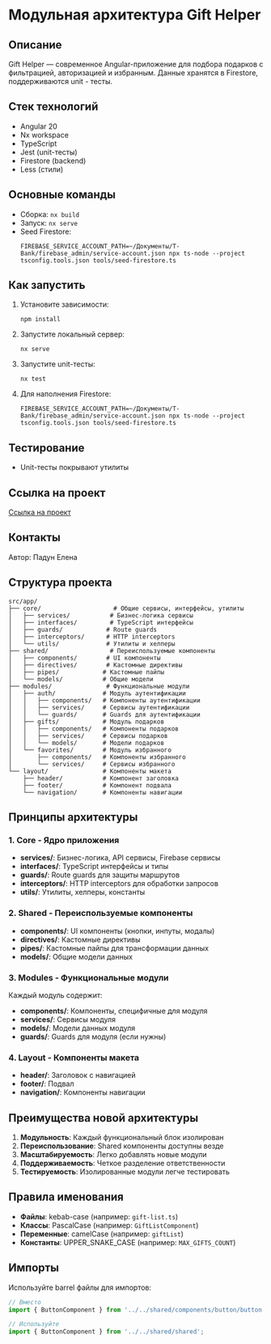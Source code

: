 # Модульная архитектура Gift Helper

## Описание

Gift Helper — современное Angular-приложение для подбора подарков с фильтрацией, авторизацией и избранным. Данные хранятся в Firestore, поддерживаются unit - тесты.

## Стек технологий

- Angular 20
- Nx workspace
- TypeScript
- Jest (unit-тесты)
- Firestore (backend)
- Less (стили)

## Основные команды

- Сборка: `nx build`
- Запуск: `nx serve`
- Seed Firestore:
  ```
  FIREBASE_SERVICE_ACCOUNT_PATH=~/Документы/T-Bank/firebase_admin/service-account.json npx ts-node --project tsconfig.tools.json tools/seed-firestore.ts
  ```

## Как запустить

1. Установите зависимости:
    ```
    npm install
    ```
2. Запустите локальный сервер:
    ```
    nx serve
    ```
3. Запустите unit-тесты:
    ```
    nx test
    ```
4. Для наполнения Firestore:
    ```
    FIREBASE_SERVICE_ACCOUNT_PATH=~/Документы/T-Bank/firebase_admin/service-account.json npx ts-node --project tsconfig.tools.json tools/seed-firestore.ts
    ```

## Тестирование

- Unit-тесты покрывают утилиты

## Ссылка на проект

[Ссылка на проект](https://gifty-plum.vercel.app/)

## Контакты

Автор: Падун Елена

## Структура проекта

```
src/app/
├── core/                    # Общие сервисы, интерфейсы, утилиты
│   ├── services/           # Бизнес-логика сервисы
│   ├── interfaces/         # TypeScript интерфейсы
│   ├── guards/            # Route guards
│   ├── interceptors/      # HTTP interceptors
│   └── utils/             # Утилиты и хелперы
├── shared/                 # Переиспользуемые компоненты
│   ├── components/        # UI компоненты
│   ├── directives/        # Кастомные директивы
│   ├── pipes/            # Кастомные пайпы
│   └── models/           # Общие модели
├── modules/               # Функциональные модули
│   ├── auth/             # Модуль аутентификации
│   │   ├── components/   # Компоненты аутентификации
│   │   ├── services/     # Сервисы аутентификации
│   │   └── guards/       # Guards для аутентификации
│   ├── gifts/            # Модуль подарков
│   │   ├── components/   # Компоненты подарков
│   │   ├── services/     # Сервисы подарков
│   │   └── models/       # Модели подарков
│   └── favorites/        # Модуль избранного
│       ├── components/   # Компоненты избранного
│       └── services/     # Сервисы избранного
└── layout/               # Компоненты макета
    ├── header/           # Компонент заголовка
    ├── footer/           # Компонент подвала
    └── navigation/       # Компоненты навигации
```

## Принципы архитектуры

### 1. **Core** - Ядро приложения
- **services/**: Бизнес-логика, API сервисы, Firebase сервисы
- **interfaces/**: TypeScript интерфейсы и типы
- **guards/**: Route guards для защиты маршрутов
- **interceptors/**: HTTP interceptors для обработки запросов
- **utils/**: Утилиты, хелперы, константы

### 2. **Shared** - Переиспользуемые компоненты
- **components/**: UI компоненты (кнопки, инпуты, модалы)
- **directives/**: Кастомные директивы
- **pipes/**: Кастомные пайпы для трансформации данных
- **models/**: Общие модели данных

### 3. **Modules** - Функциональные модули
Каждый модуль содержит:
- **components/**: Компоненты, специфичные для модуля
- **services/**: Сервисы модуля
- **models/**: Модели данных модуля
- **guards/**: Guards для модуля (если нужны)

### 4. **Layout** - Компоненты макета
- **header/**: Заголовок с навигацией
- **footer/**: Подвал
- **navigation/**: Компоненты навигации

## Преимущества новой архитектуры

1. **Модульность**: Каждый функциональный блок изолирован
2. **Переиспользование**: Shared компоненты доступны везде
3. **Масштабируемость**: Легко добавлять новые модули
4. **Поддерживаемость**: Четкое разделение ответственности
5. **Тестируемость**: Изолированные модули легче тестировать

## Правила именования

- **Файлы**: kebab-case (например: `gift-list.ts`)
- **Классы**: PascalCase (например: `GiftListComponent`)
- **Переменные**: camelCase (например: `giftList`)
- **Константы**: UPPER_SNAKE_CASE (например: `MAX_GIFTS_COUNT`)

## Импорты

Используйте barrel файлы для импортов:
```typescript
// Вместо
import { ButtonComponent } from '../../shared/components/button/button';

// Используйте
import { ButtonComponent } from '../../shared/shared';
```
